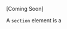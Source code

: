 [Coming Soon]

A `section` element is a 

<codeblock language="html" type="lesson">
<code>

</code>
</codeblock>